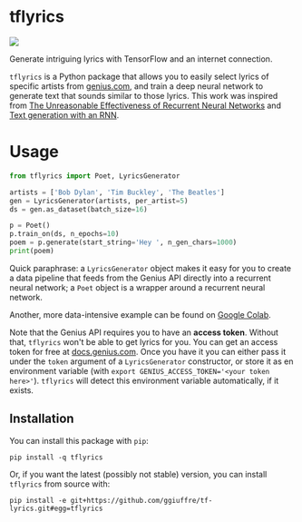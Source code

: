 # tflyrics
<a href="https://codeclimate.com/github/ggiuffre/tf-lyrics/maintainability"><img src="https://api.codeclimate.com/v1/badges/b0845d2d158fc06c1677/maintainability" /></a>

Generate intriguing lyrics with TensorFlow and an internet connection.

`tflyrics` is a Python package that allows you to easily select lyrics of
specific artists from [genius.com](https://genius.com/), and train a deep
neural network to generate text that sounds similar to those lyrics. This
work was inspired from [The Unreasonable Effectiveness of Recurrent Neural
Networks](http://karpathy.github.io/2015/05/21/rnn-effectiveness/) and
[Text generation with an
RNN](https://www.tensorflow.org/tutorials/text/text_generation).

# Usage

```python
from tflyrics import Poet, LyricsGenerator

artists = ['Bob Dylan', 'Tim Buckley', 'The Beatles']
gen = LyricsGenerator(artists, per_artist=5)
ds = gen.as_dataset(batch_size=16)

p = Poet()
p.train_on(ds, n_epochs=10)
poem = p.generate(start_string='Hey ', n_gen_chars=1000)
print(poem)
```

Quick paraphrase: a `LyricsGenerator` object makes it easy for you to create a
data pipeline that feeds from the Genius API directly into a recurrent neural
network; a `Poet` object is a wrapper around a recurrent neural network.

Another, more data-intensive example can be found on
[Google Colab](https://colab.research.google.com/drive/1OIYUbRawG5YEuQMunrR6Ox8S2UVI_Q6E).

Note that the Genius API requires you to have an **access token**. Without
that, `tflyrics` won't be able to get lyrics for you. You can get an access
token for free at [docs.genius.com](https://docs.genius.com/). Once you have
it you can either pass it under the `token` argument of a `LyricsGenerator`
constructor, or store it as en environment variable (with `export
GENIUS_ACCESS_TOKEN='<your token here>'`). `tflyrics` will detect this
environment variable automatically, if it exists.

## Installation

You can install this package with `pip`:

```shell
pip install -q tflyrics
```

Or, if you want the latest (possibly not stable) version, you can install
`tflyrics` from source with:

```shell
pip install -e git+https://github.com/ggiuffre/tf-lyrics.git#egg=tflyrics
```
